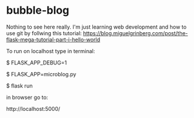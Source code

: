 # bubble-blog

Nothing to see here really. I'm just learning web development and how to use git by follwing this tutorial: https://blog.miguelgrinberg.com/post/the-flask-mega-tutorial-part-i-hello-world

To run on localhost type in terminal:

$ FLASK_APP_DEBUG=1

$ FLASK_APP=microblog.py

$ flask run

in browser go to:

http://localhost:5000/
